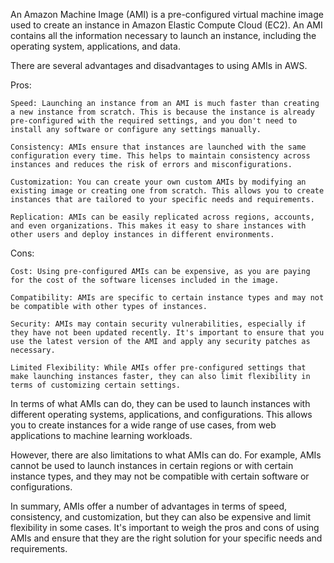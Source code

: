 An Amazon Machine Image (AMI) is a pre-configured virtual machine image used to create an instance in Amazon Elastic Compute Cloud (EC2). An AMI contains all the information necessary to launch an instance, including the operating system, applications, and data.

There are several advantages and disadvantages to using AMIs in AWS.

Pros:

    Speed: Launching an instance from an AMI is much faster than creating a new instance from scratch. This is because the instance is already pre-configured with the required settings, and you don't need to install any software or configure any settings manually.

    Consistency: AMIs ensure that instances are launched with the same configuration every time. This helps to maintain consistency across instances and reduces the risk of errors and misconfigurations.

    Customization: You can create your own custom AMIs by modifying an existing image or creating one from scratch. This allows you to create instances that are tailored to your specific needs and requirements.

    Replication: AMIs can be easily replicated across regions, accounts, and even organizations. This makes it easy to share instances with other users and deploy instances in different environments.

Cons:

    Cost: Using pre-configured AMIs can be expensive, as you are paying for the cost of the software licenses included in the image.

    Compatibility: AMIs are specific to certain instance types and may not be compatible with other types of instances.

    Security: AMIs may contain security vulnerabilities, especially if they have not been updated recently. It's important to ensure that you use the latest version of the AMI and apply any security patches as necessary.

    Limited Flexibility: While AMIs offer pre-configured settings that make launching instances faster, they can also limit flexibility in terms of customizing certain settings.

In terms of what AMIs can do, they can be used to launch instances with different operating systems, applications, and configurations. This allows you to create instances for a wide range of use cases, from web applications to machine learning workloads.

However, there are also limitations to what AMIs can do. For example, AMIs cannot be used to launch instances in certain regions or with certain instance types, and they may not be compatible with certain software or configurations.

In summary, AMIs offer a number of advantages in terms of speed, consistency, and customization, but they can also be expensive and limit flexibility in some cases. It's important to weigh the pros and cons of using AMIs and ensure that they are the right solution for your specific needs and requirements.

